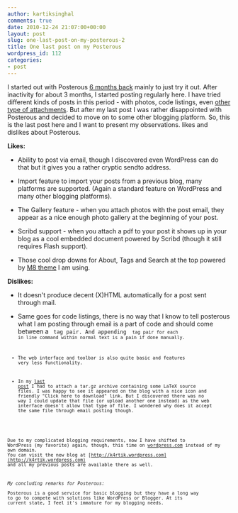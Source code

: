 ```yaml
---
author: kartiksinghal
comments: true
date: 2010-12-24 21:07:00+00:00
layout: post
slug: one-last-post-on-my-posterous-2
title: One last post on my Posterous
wordpress_id: 112
categories:
- post
---
```


   

I started out with Posterous [6 months back](http://kartikscribbles.posterous.com/my-first-posterous-blog-post-67) mainly to just try it out. After inactivity for about 3 months, I started posting regularly here. I have tried different kinds of posts in this period - with photos, code listings, even [other type of attachments](http://kartikscribbles.posterous.com/latex-project-report-template). But after my last post I was rather disappointed with Posterous and decided to move on to some other blogging platform. So, this is the last post here and I want to present my observations. likes and dislikes about Posterous.




**Likes:**






  * Ability to post via email, though I discovered even WordPress can do that but it gives you a rather cryptic sendto address.


  * Import feature to import your posts from a previous blog, many platforms are supported. (Again a standard feature on WordPress and many other blogging platforms).


  * The Gallery feature - when you attach photos with the post email, they appear as a nice enough photo gallery at the beginning of your post.


  * Scribd support - when you attach a pdf to your post it shows up in your blog as a cool embedded document powered by Scribd (though it still requires Flash support).


  * Those cool drop downs for About, Tags and Search at the top powered by [M8 theme](http://m82.posterous.com/) I am using.




**Dislikes:**






  * It doesn't produce decent (X)HTML automatically for a post sent through mail.


  * Same goes for code listings, there is no way that I know to tell posterous what I am posting through email is a part of code and should come between a <code> tag pair. And appending <code> tag pair for each in line command within normal text is a pain if done manually.


  * The web interface and toolbar is also quite basic and features very less functionality.


  * In my [last post](http://kartikscribbles.posterous.com/latex-project-report-template) I had to attach a tar.gz archive containing some LaTeX source files. I was happy to see it appeared on the blog with a nice icon and friendly "Click here to download" link. But I discovered there was no way I could update that file (or upload another one instead) as the web interface doesn't allow that type of file. I wondered why does it accept the same file through email posting though.




Due to my complicated blogging requirements, now I have shifted to WordPress (my favorite) again, though, this time on [wordpress.com](http://wordpress.com/) instead of my own domain. You can visit the new blog at [http://k4rtik.wordpress.com](http://k4rtik.wordpress.com) and all my previous posts are available there as well.




_My concluding remarks for Posterous:_   
Posterous is a good service for basic blogging but they have a long way to go to compete with solutions like WordPress or Blogger. At its current state, I feel it's immature for my blogging needs.


  
